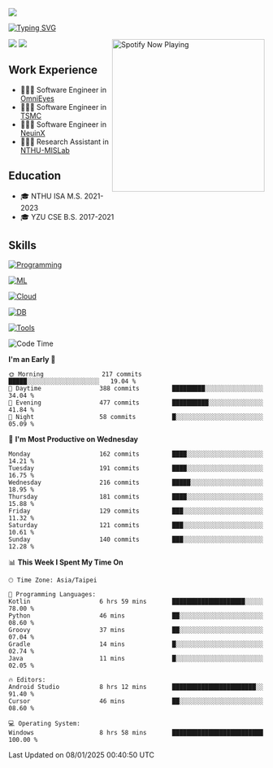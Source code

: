 ![](https://komarev.com/ghpvc/?username=peter0512lee&color=ff69b4)

[![Typing SVG](https://readme-typing-svg.herokuapp.com?color=F742BA&size=20&lines=Hi!+I'm+JYL)](https://git.io/typing-svg)

[<img src="https://spotify-now-playing.peter0512lee.vercel.app/api/spotify-playing" alt="Spotify Now Playing" width="300" align="right" />](https://open.spotify.com/user/21iyoswqgnkoe7peuesmqnhgy)

![](https://leetcard.jacoblin.cool/peter0512lee?theme=dark)
![](https://github-readme-activity-graph.vercel.app/graph?username=peter0512lee&theme=github)

## Work Experience
- 🧑🏻‍💻 Software Engineer in [OmniEyes](https://www.theomnieyes.com/)
- 🧑🏻‍💻 Software Engineer in [TSMC](https://www.tsmc.com/)
- 🧑🏻‍💻 Software Engineer in [NeuinX](https://neuinx.com/)
- 🧑🏻‍💻 Research Assistant in [NTHU-MISLab](https://mislab.cs.nthu.edu.tw/)

## Education
- 🎓 NTHU ISA M.S. 2021-2023
- 🎓 YZU CSE B.S. 2017-2021

## Skills
[![Programming](https://skillicons.dev/icons?i=cpp,py,kotlin)](https://skillicons.dev)

[![ML](https://skillicons.dev/icons?i=pytorch,opencv,sklearn)](https://skillicons.dev)

<!-- [![Web](https://skillicons.dev/icons?i=html,css,react,tailwind,nodejs,vite)](https://skillicons.dev) -->

[![Cloud](https://skillicons.dev/icons?i=aws,azure,docker,k8s)](https://skillicons.dev)

[![DB](https://skillicons.dev/icons?i=postgresql,firebase,sqlite,mongodb)](https://skillicons.dev)

[![Tools](https://skillicons.dev/icons?i=git,github,githubactions,vscode,postman,anaconda,androidstudio)](https://skillicons.dev)

<!--
<table><tr><td valign="top" width="50%">

<img src="https://github-readme-stats-sigma-five.vercel.app/api?username=peter0512lee&hide_border=true&show_icons=true&locale=en&layout=compact&theme=dracula" align="left" style="width: 100%" />

</td><td valign="top" width="50%">

<img src="https://github-readme-stats-sigma-five.vercel.app/api/top-langs?username=peter0512lee&hide_border=true&show_icons=true&locale=en&layout=compact&theme=dracula" align="left" style="width: 100%" />

</td></tr></table>  
-->

<!--START_SECTION:waka-->
![Code Time](http://img.shields.io/badge/Code%20Time-1%2C488%20hrs%2059%20mins-blue)

**I'm an Early 🐤** 

```text
🌞 Morning                217 commits         █████░░░░░░░░░░░░░░░░░░░░   19.04 % 
🌆 Daytime                388 commits         █████████░░░░░░░░░░░░░░░░   34.04 % 
🌃 Evening                477 commits         ██████████░░░░░░░░░░░░░░░   41.84 % 
🌙 Night                  58 commits          █░░░░░░░░░░░░░░░░░░░░░░░░   05.09 % 
```
📅 **I'm Most Productive on Wednesday** 

```text
Monday                   162 commits         ████░░░░░░░░░░░░░░░░░░░░░   14.21 % 
Tuesday                  191 commits         ████░░░░░░░░░░░░░░░░░░░░░   16.75 % 
Wednesday                216 commits         █████░░░░░░░░░░░░░░░░░░░░   18.95 % 
Thursday                 181 commits         ████░░░░░░░░░░░░░░░░░░░░░   15.88 % 
Friday                   129 commits         ███░░░░░░░░░░░░░░░░░░░░░░   11.32 % 
Saturday                 121 commits         ███░░░░░░░░░░░░░░░░░░░░░░   10.61 % 
Sunday                   140 commits         ███░░░░░░░░░░░░░░░░░░░░░░   12.28 % 
```


📊 **This Week I Spent My Time On** 

```text
🕑︎ Time Zone: Asia/Taipei

💬 Programming Languages: 
Kotlin                   6 hrs 59 mins       ████████████████████░░░░░   78.00 % 
Python                   46 mins             ██░░░░░░░░░░░░░░░░░░░░░░░   08.60 % 
Groovy                   37 mins             ██░░░░░░░░░░░░░░░░░░░░░░░   07.04 % 
Gradle                   14 mins             █░░░░░░░░░░░░░░░░░░░░░░░░   02.74 % 
Java                     11 mins             █░░░░░░░░░░░░░░░░░░░░░░░░   02.05 % 

🔥 Editors: 
Android Studio           8 hrs 12 mins       ███████████████████████░░   91.40 % 
Cursor                   46 mins             ██░░░░░░░░░░░░░░░░░░░░░░░   08.60 % 

💻 Operating System: 
Windows                  8 hrs 58 mins       █████████████████████████   100.00 % 
```


 Last Updated on 08/01/2025 00:40:50 UTC
<!--END_SECTION:waka-->


<!--
**peter0512lee/peter0512lee** is a ✨ _special_ ✨ repository because its `README.md` (this file) appears on your GitHub profile.

